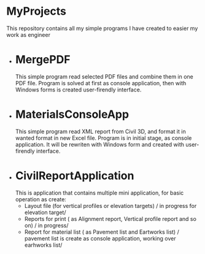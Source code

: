 # MyProjects
This repository contains all my simple programs I have created to easier my work as engineer
 * # MergePDF
    This simple program read selected PDF files and combine them in one PDF file.
    Program is solved at first as console application, then with Windows forms is created user-firendly interface.
 * # MaterialsConsoleApp
    This simple program read XML report from Civil 3D, and format it in wanted format in new Excel file.
    Program is in initial stage, as console application. It will be rewriten with Windows form and created with user-firendly interface.
 * # CivilReportApplication
    This is application that contains multiple mini application, for basic operation as create: 
    *   Layout file (for vertical profiles or elevation targets) / in progress for elevation target/
    *   Reports for print ( as Alignment report, Vertical profile report and so on) / in progress/
    *   Report for material list ( as Pavement list and Eartworks list) / pavement list is create as console application, working over earhworks list/ 
